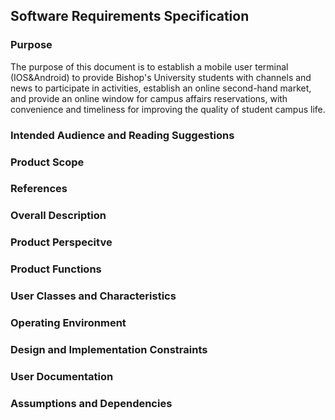 ## Software Requirements Specification 
### Purpose
The purpose of this document is to establish a mobile user terminal (IOS&Android) to provide Bishop's University students with channels and news to participate in activities, establish an online second-hand market, and provide an online window for campus affairs reservations, with convenience and timeliness for improving the quality of student campus life.

### Intended Audience and Reading Suggestions

### Product Scope

### References

### Overall Description

### Product Perspecitve

### Product Functions

### User Classes and Characteristics

### Operating Environment

### Design and Implementation Constraints

### User Documentation

### Assumptions and Dependencies
